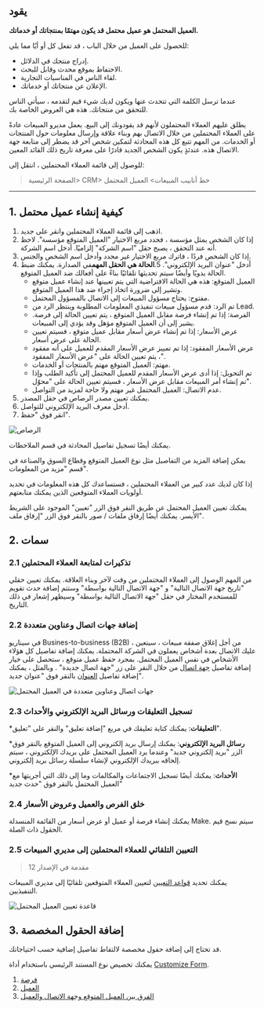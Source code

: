 ## يقود

**العميل المحتمل هو عميل محتمل قد يكون مهتمًا بمنتجاتك أو خدماتك.**

للحصول على العميل من خلال الباب ، قد تفعل كل أو أيًا مما يلي:

* إدراج منتجك في الدلائل.
* الاحتفاظ بموقع محدث وقابل للبحث.
* لقاء الناس في المناسبات التجارية.
* الإعلان عن منتجاتك أو خدماتك.

عندما ترسل الكلمة التي تتحدث عنها ويكون لديك شيء قيم لتقدمه ، سيأتي الناس للتحقق من منتجاتك. هذه هي العروض الخاصة بك.

يطلق عليهم العملاء المحتملون لأنهم قد يقودونك إلى البيع. يعمل مديرو المبيعات عادةً على العملاء المحتملين من خلال الاتصال بهم وبناء علاقة وإرسال معلومات حول المنتجات أو الخدمات. من المهم تتبع كل هذه المحادثة لتمكين شخص آخر قد يضطر إلى متابعة جهة الاتصال هذه. عندئذٍ يكون الشخص الجديد قادرًا على معرفة تاريخ ذلك القائد المعين.

للوصول إلى قائمة العملاء المحتملين ، انتقل إلى:

> الصفحة الرئيسية> CRM> خط أنابيب المبيعات> العميل المحتمل

* * *

## 1. كيفية إنشاء عميل محتمل

1. اذهب إلى قائمة العملاء المحتملين وانقر على جديد.
2. إذا كان الشخص يمثل مؤسسة ، فحدد مربع الاختيار "العميل المتوقع مؤسسة". لاحظ أنه عند التحقق ، يصبح حقل "اسم الشركة" إلزاميًا. أدخل اسم الشركة.
3. إذا كان الشخص فردًا ، فاترك مربع الاختيار غير محدد وأدخل اسم الشخص والجنس.
4. أدخل "عنوان البريد الإلكتروني".
5.**الحالة هي الحقل المهم**في الصدارة. يمكنك ضبط الحالة يدويًا وأيضًا سيتم تحديثها تلقائيًا بناءً على أفعالك ضد العميل المتوقع.
    * العميل المتوقع: هذه هي الحالة الافتراضية التي يتم تعيينها عند إنشاء عميل متوقع وتشير إلى ضرورة اتخاذ إجراء ضد هذا العميل المتوقع.
    * مفتوح: يحتاج مسؤول المبيعات إلى الاتصال بالمسؤول المحتمل.
    * تم الرد: قدم مسؤول مبيعات تنفيذي المعلومات المطلوبة وينتظر الرد من Lead.
    * الفرصة: إذا تم إنشاء فرصة مقابل العميل المتوقع ، يتم تعيين الحالة إلى فرصة. يشير إلى أن العميل المتوقع مؤهل وقد يؤدي إلى المبيعات.
    * عرض الأسعار: إذا تم إنشاء عرض أسعار مقابل عميل متوقع ، فسيتم تعيين الحالة على عرض أسعار.
    * عرض الأسعار المفقود: إذا تم تمييز عرض الأسعار المقدم للعميل على أنه مفقود ، يتم تعيين الحالة على "عرض الأسعار المفقود".
    * مهتم: العميل المتوقع مهتم بالمنتجات أو الخدمات.
    * تم التحويل: إذا أدى عرض الأسعار المقدم للعميل المحتمل إلى تأكيد الطلب وإذا تم إنشاء أمر المبيعات مقابل عرض الأسعار ، فسيتم تعيين الحالة على "محوّل".
    * عدم الاتصال: العميل المحتمل غير مهتم ولا حاجة لمزيد من التواصل.
6. يمكنك تعيين مصدر الرصاص في حقل المصدر.
7. أدخل معرف البريد الإلكتروني للتواصل.
8. انقر فوق "حفظ".

![الرصاص](https://docs.erpnext.com/files/lead.png)

يمكنك أيضًا تسجيل تفاصيل المحادثة في قسم الملاحظات.

يمكن إضافة المزيد من التفاصيل مثل نوع العميل المتوقع وقطاع السوق والصناعة في قسم "مزيد من المعلومات".

إذا كان لديك عدد كبير من العملاء المحتملين ، فستساعدك كل هذه المعلومات في تحديد أولويات العملاء المتوقعين الذين يمكنك متابعتهم.

يمكنك تعيين العميل المحتمل عن طريق النقر فوق الزر "تعيين" الموجود على الشريط الأيسر. يمكنك أيضًا إرفاق ملفات / صور بالنقر فوق الزر "إرفاق ملف".

## 2. سمات

### 2.1 تذكيرات لمتابعة العملاء المحتملين

من المهم الوصول إلى العملاء المحتملين من وقت لآخر وبناء العلاقة. يمكنك تعيين حقلي "تاريخ جهة الاتصال التالية" و "جهة الاتصال التالية بواسطة" وستتم إضافة حدث تقويم للمستخدم المختار في حقل "جهة الاتصال التالية بواسطة" وسيظهر إشعار في ذلك التاريخ.

### 2.2 إضافة جهات اتصال وعناوين متعددة

في سيناريو Busines-to-business (B2B) ، من أجل إغلاق صفقة مبيعات ، سيتعين عليك الاتصال بعدة أشخاص يعملون في الشركة المحتملة. يمكنك إضافة تفاصيل كل هؤلاء الأشخاص في نفس العميل المحتمل. بمجرد حفظ عميل متوقع ، ستحصل على خيار إضافة تفاصيل [جهة اتصال](https://docs.erpnext.com/docs/v13/user/manual/en/CRM/contact) من خلال النقر على زر "جهة اتصال جديدة" . وبالمثل ، يمكنك إضافة تفاصيل [العنوان](https://docs.erpnext.com/docs/v13/user/manual/en/CRM/address) بالنقر فوق "عنوان جديد".

![جهات اتصال وعناوين متعددة في العميل المحتمل](https://docs.erpnext.com/files/multiple-addresses-and-contacts-in-lead.png)

### 2.3 تسجيل التعليقات ورسائل البريد الإلكتروني والأحداث

***التعليقات**: يمكنك كتابة تعليقك في مربع "إضافة تعليق" والنقر على "تعليق".
    
***رسائل البريد الإلكتروني**: يمكنك إرسال بريد إلكتروني إلى العميل المتوقع بالنقر فوق الزر "بريد إلكتروني جديد" وعندما يرد العميل المحتمل على بريدك الإلكتروني ، سيتم إلحاقه ببريدك الإلكتروني لإنشاء سلسلة رسائل بريد إلكتروني.
    
***الأحداث**: يمكنك أيضًا تسجيل الاجتماعات والمكالمات وما إلى ذلك التي أجريتها مع العميل المحتمل بالنقر فوق "حدث جديد"
    

### 2.4 خلق الفرص والعميل وعروض الأسعار

يمكنك إنشاء فرصة أو عميل أو عرض أسعار من القائمة المنسدلة Make. سيتم نسخ قيم الحقول ذات الصلة.

### 2.5 التعيين التلقائي للعملاء المحتملين إلى مديري المبيعات

> مقدمة في الإصدار 12

يمكنك تحديد [قواعد التعيين](https://docs.erpnext.com/docs/v13/user/manual/en/automation/assignment-rule) لتعيين العملاء المتوقعين تلقائيًا إلى مديري المبيعات التنفيذيين.

![قاعدة تعيين العميل المحتمل](https://docs.erpnext.com/files/lead-assignment-rule.png)

## 3. إضافة الحقول المخصصة

قد تحتاج إلى إضافة حقول مخصصة لالتقاط تفاصيل إضافية حسب احتياجاتك.

يمكنك تخصيص نوع المستند الرئيسي باستخدام أداة [Customize Form](https://docs.erpnext.com/docs/v13/user/manual/en/customize-erpnext/custom-field).

1. [فرصة](https://docs.erpnext.com/docs/v13/user/manual/en/CRM/opportunity)
2. [العميل](https://docs.erpnext.com/docs/v13/user/manual/en/CRM/customer)
3. [الفرق بين العميل المتوقع وجهة الاتصال والعميل](https://docs.erpnext.com/docs/v13/user/manual/en/CRM/articles/difference_between_lead_contact_and_customer)